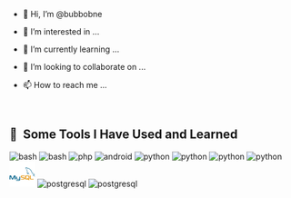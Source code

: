 - 👋 Hi, I’m @bubbobne
- 👀 I’m interested in ...




- 🌱 I’m currently learning ...
- 💞️ I’m looking to collaborate on ...
- 📫 How to reach me ...

  <div id="header" align="center">
<img src="https://komarev.com/ghpvc/?username=bubbobne&style=flat-square&color=blue" alt=""/>
</div>

<h2> 🚀 &nbsp;Some Tools I Have Used and Learned</h2>
<p align="left">
<img src="https://cdn.jsdelivr.net/gh/devicons/devicon/icons/debian/debian-original.svg" alt="bash" width="45" height="45"/>
<img src="https://cdn.jsdelivr.net/gh/devicons/devicon/icons/bash/bash-original.svg" alt="bash" width="45" height="45"/>
<img src="https://cdn.jsdelivr.net/gh/devicons/devicon/icons/php/php-original.svg" alt="php" width="45" height="45"/>
<img src="https://cdn.jsdelivr.net/gh/devicons/devicon/icons/android/android-original.svg" alt="android" width="45" height="45"/>
<img src="https://cdn.jsdelivr.net/gh/devicons/devicon/icons/python/python-original.svg" alt="python" width="45" height="45"/>
<img src="https://cdn.jsdelivr.net/gh/devicons/devicon/icons/pycharm/pycharm-original.svg" alt="python" width="45" height="45"/>
<img src="https://cdn.jsdelivr.net/gh/devicons/devicon/icons/java/java-original.svg" alt="python" width="45" height="45"/>
<img src="https://cdn.jsdelivr.net/gh/devicons/devicon/icons/r/r-original.svg" alt="python" width="45" height="45"/>
<img src="https://raw.githubusercontent.com/devicons/devicon/master/icons/mysql/mysql-original-wordmark.svg" alt="mysql" width="45" height="45"/>
<img src="https://cdn.jsdelivr.net/gh/devicons/devicon/icons/postgresql/postgresql-original.svg" alt="postgresql" width="45" height="45"/>
<img src="https://camo.githubusercontent.com/dc9e7e657b4cd5ba7d819d1a9ce61434bd0ddbb94287d7476b186bd783b62279/68747470733a2f2f63646e2e6a7364656c6976722e6e65742f67682f64657669636f6e732f64657669636f6e2f69636f6e732f6769742f6769742d6f726967696e616c2e737667" alt="postgresql" width="45" height="45"/>


</p>


<!---
bubbobne/bubbobne is a ✨ special ✨ repository because its `README.md` (this file) appears on your GitHub profile.
You can click the Preview link to take a look at your changes.
--->
